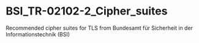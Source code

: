 # BSI_TR-02102-2_Cipher_suites
Recommended cipher suites for TLS from Bundesamt für Sicherheit in der Informationstechnik (BSI)
